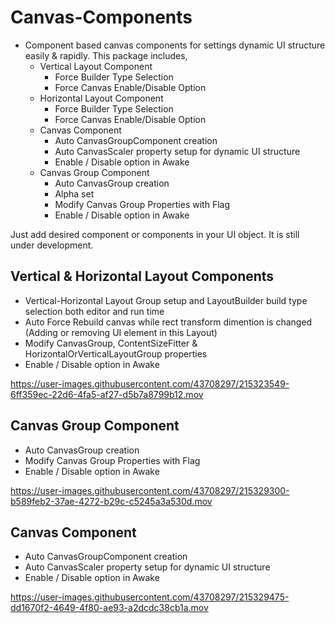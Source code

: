 # Canvas-Components
- Component based canvas components for settings dynamic UI structure easily & rapidly. This package includes,
    - Vertical Layout Component
        - Force Builder Type Selection
        - Force Canvas Enable/Disable Option
    - Horizontal Layout Component
        - Force Builder Type Selection
        - Force Canvas Enable/Disable Option
    - Canvas Component
        - Auto CanvasGroupComponent creation
        - Auto CanvasScaler property setup for dynamic UI structure
        - Enable / Disable option in Awake
    - Canvas Group Component
        - Auto CanvasGroup creation
        - Alpha set 
        - Modify Canvas Group Properties with Flag
        - Enable / Disable option in Awake

Just add desired component or components in your UI object.
It is still under development.
 
 ## Vertical & Horizontal Layout Components
 
  - Vertical-Horizontal Layout Group setup and LayoutBuilder build type selection both editor and run time
  - Auto Force Rebuild canvas while rect transform dimention is changed (Adding or removing UI element in this Layout)
  - Modify CanvasGroup, ContentSizeFitter & HorizontalOrVerticalLayoutGroup properties
  - Enable / Disable option in Awake
  
https://user-images.githubusercontent.com/43708297/215323549-6ff359ec-22d6-4fa5-af27-d5b7a8799b12.mov


 ## Canvas Group Component
 
   - Auto CanvasGroup creation
   - Modify Canvas Group Properties with Flag
   - Enable / Disable option in Awake
   
   
https://user-images.githubusercontent.com/43708297/215329300-b589feb2-37ae-4272-b29c-c5245a3a530d.mov

 ## Canvas Component
   - Auto CanvasGroupComponent creation
   - Auto CanvasScaler property setup for dynamic UI structure
   - Enable / Disable option in Awake
 

https://user-images.githubusercontent.com/43708297/215329475-dd1670f2-4649-4f80-ae93-a2dcdc38cb1a.mov


